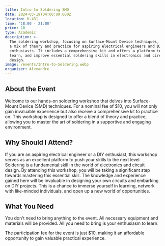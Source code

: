 ```yaml
---
title: Intro to Soldering SMD
date: 2024-03-19T04:00:00.000Z
location: H-431
time: '18:00 - 21:00'
price: 10
type: Academic
description: >-
  The soldering workshop, focusing on Surface-Mount Device techniques, provides
  a mix of theory and practice for aspiring electrical engineers and DIY
  enthusiasts. It includes a comprehensive kit and offers a platform to network,
  learn, and improve essential soldering skills in electronics and circuit
  design.
image: /events/Intro-to-Soldering.webp
organizer: Alexandre
---
```


## About the Event

Welcome to our hands-on soldering workshop that delves into Surface-Mount Device (SMD) techniques. For a nominal fee of $10, you will not only gain invaluable experience but also receive a comprehensive kit to practice on. This workshop is designed to offer a blend of theory and practice, allowing you to master the art of soldering in a supportive and engaging environment.

## Why Should I Attend?

If you are an aspiring electrical engineer or a DIY enthusiast, this workshop serves as an excellent platform to push your skills to the next level. Soldering is a fundamental skill in the world of electronics and circuit design. By attending this workshop, you will be taking a significant step towards mastering this essential skill. The knowledge and experience gained here will be invaluable in designing your own circuits and embarking on DIY projects. This is a chance to immerse yourself in learning, network with like-minded individuals, and open up a new world of opportunities.

## What You Need

You don't need to bring anything to the event. All necessary equipment and materials will be provided. All you need to bring is your enthusiasm to learn.

The participation fee for the event is just $10, making it an affordable opportunity to gain valuable practical experience.
